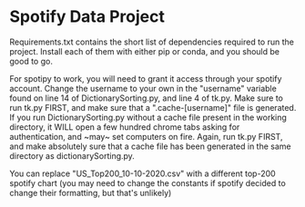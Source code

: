 # Spotify Data Project


Requirements.txt contains the short list of dependencies required to run the project. 
Install each of them with either pip or conda, and you should be good to go.

For spotipy to work, you will need to grant it access through your spotify account. 
Change the username to your own in the "username" variable found on line 14 of DictionarySorting.py, and line 4 of tk.py.
Make sure to run tk.py FIRST, and make sure that a ".cache-[username]" file is generated. If you run DictionarySorting.py 
 without a cache file present in the working directory, it WILL open a few hundred chrome tabs asking for authentication, 
 and ~may~ set computers on fire. Again, run tk.py FIRST, and make absolutely sure that a cache file has been generated 
 in the same directory as dictionarySorting.py.


You can replace "US_Top200_10-10-2020.csv" with a different top-200 spotify chart 
(you may need to change the constants if spotify decided to change their formatting, but that's unlikely)


